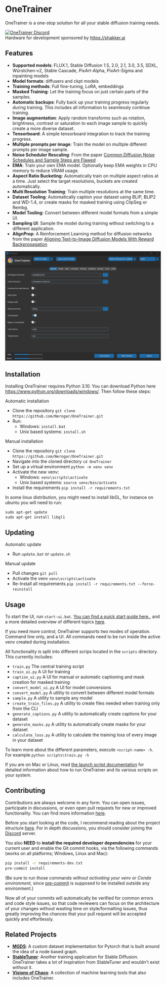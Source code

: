 # OneTrainer

OneTrainer is a one-stop solution for all your stable diffusion training needs.

<a href="https://discord.gg/KwgcQd5scF"><img src="https://discord.com/api/guilds/1102003518203756564/widget.png" alt="OneTrainer Discord"/></a><br>
Hardware for development sponsored by https://shakker.ai


## Features

- **Supported models**: FLUX.1, Stable Diffusion 1.5, 2.0, 2.1, 3.0, 3.5, SDXL, Würstchen-v2, Stable Cascade,
  PixArt-Alpha, PixArt-Sigma and inpainting models
- **Model formats**: diffusers and ckpt models
- **Training methods**: Full fine-tuning, LoRA, embeddings
- **Masked Training**: Let the training focus on just certain parts of the samples.
- **Automatic backups**: Fully back up your training progress regularly during training. This includes all information
  to seamlessly continue training.
- **Image augmentation**: Apply random transforms such as rotation, brightness, contrast or saturation to each image
  sample to quickly create a more diverse dataset.
- **Tensorboard**: A simple tensorboard integration to track the training progress.
- **Multiple prompts per image**: Train the model on multiple different prompts per image sample.
- **Noise Scheduler Rescaling**: From the paper
  [Common Diffusion Noise Schedules and Sample Steps are Flawed](https://arxiv.org/abs/2305.08891)
- **EMA**: Train your own EMA model. Optionally keep EMA weights in CPU memory to reduce VRAM usage.
- **Aspect Ratio Bucketing**: Automatically train on multiple aspect ratios at a time. Just select the target
  resolutions, buckets are created automatically.
- **Multi Resolution Training**: Train multiple resolutions at the same time.
- **Dataset Tooling**: Automatically caption your dataset using BLIP, BLIP2 and WD-1.4, or create masks for masked
  training using ClipSeg or Rembg.
- **Model Tooling**: Convert between different model formats from a simple UI.
- **Sampling UI**: Sample the model during training without switching to a different application.
- **AlignProp**: A Reinforcement Learning method for diffusion networks from the paper
  [Aligning Text-to-Image Diffusion Models With Reward Backpropagation](https://arxiv.org/abs/2310.03739)

![OneTrainerGUI.gif](resources/images/OneTrainerGUI.gif)

## Installation

Installing OneTrainer requires Python 3.10. You can download Python here https://www.python.org/downloads/windows/.
Then follow these steps:

Automatic installation

- Clone the repository `git clone https://github.com/Nerogar/OneTrainer.git`
- Run:
    - Windows: `install.bat`
    - Unix based systems: `install.sh`

Manual installation

- Clone the repository `git clone https://github.com/Nerogar/OneTrainer.git`
- Navigate into the cloned directory `cd OneTrainer`
- Set up a virtual environment `python -m venv venv`
- Activate the new venv:
    - Windows: `venv\scripts\activate`
    - Unix based systems: `source venv/bin/activate`
- Install the requirements `pip install -r requirements.txt`

In some linux distribution, you might need to install libGL, for instance on ubuntu you will need to run:
```
sudo apt-get update
sudo apt-get install libgl1
```

## Updating

Automatic update

- Run `update.bat` or `update.sh`

Manual update

- Pull changes `git pull`
- Activate the venv `venv\scripts\activate`
- Re-Install all requirements `pip install -r requirements.txt --force-reinstall`

## Usage

To start the UI, run `start-ui.bat`. [You can find a quick start guide here.](docs/QuickStartGuide.md), and a more
detailed overview of different topics [here](docs/Overview.md).

If you need more control, OneTrainer supports two modes of operation. Command line only, and a UI.
All commands need to be run inside the active venv created during installation.

All functionality is split into different scrips located in the `scripts` directory. This currently includes:

- `train.py` The central training script
- `train_ui.py` A UI for training
- `caption_ui.py` A UI for manual or automatic captioning and mask creation for masked training
- `convert_model_ui.py` A UI for model conversions
- `convert_model.py` A utility to convert between different model formats
- `sample.py` A utility to sample any model
- `create_train_files.py` A utility to create files needed when training only from the CLI
- `generate_captions.py` A utility to automatically create captions for your dataset
- `generate_masks.py` A utility to automatically create masks for your dataset
- `calculate_loss.py` A utility to calculate the training loss of every image in your dataset

To learn more about the different parameters, execute `<script-name> -h`. For example `python scripts\train.py -h`

If you are on Mac or Linux, read [the launch script documentation](LAUNCH-SCRIPTS.md) for detailed information about how to run OneTrainer and its various scripts on your system.

## Contributing

Contributions are always welcome in any form. You can open issues, participate in discussions, or even open pull
requests for new or improved functionality. You can find more information [here](docs/Contributing.md).

Before you start looking at the code, I recommend reading about the project structure [here](docs/ProjectStructure.md).
For in depth discussions, you should consider joining the [Discord](https://discord.gg/KwgcQd5scF) server.

You also **NEED** to **install the required developer dependencies** for your current user and enable the Git commit
hooks, via the following commands (works on all platforms; Windows, Linux and Mac):

```sh
pip install -r requirements-dev.txt
pre-commit install
```

(Be sure to run those commands *without activating your venv or Conda environment,* since [pre-commit](https://pre-commit.com/) is supposed to be installed outside any environment.)

Now all of your commits will automatically be verified for common errors and code style issues, so that code
reviewers can focus on the architecture of your changes without wasting time on style/formatting issues, thus
greatly improving the chances that your pull request will be accepted quickly and effortlessly.

## Related Projects

- **[MGDS](https://github.com/Nerogar/mgds)**: A custom dataset implementation for Pytorch that is built around the idea
  of a node based graph.
- **[StableTuner](https://github.com/devilismyfriend/StableTuner)**: Another training application for Stable Diffusion.
  OneTrainer takes a lot of inspiration from StableTuner and wouldn't exist without it.
- **[Visions of Chaos](https://softology.pro/voc.htm)**: A collection of machine learning tools that also includes
  OneTrainer.
